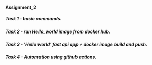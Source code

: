 #### Assignment_2

##### Task 1   -  basic commands.
##### Task 2   -  run Hello_world image from docker hub.
##### Task 3   -  'Hello world' fast api app + docker image build and push.
##### Task 4   -  Automation using github actions.
